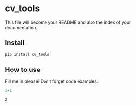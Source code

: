 # cv_tools

<!-- WARNING: THIS FILE WAS AUTOGENERATED! DO NOT EDIT! -->

This file will become your README and also the index of your
documentation.

## Install

``` sh
pip install cv_tools
```

## How to use

Fill me in please! Don’t forget code examples:

``` python
1+1
```

    2

